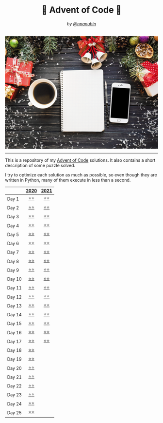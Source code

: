 <h1 align="center">🎄 Advent of Code 🎄</h1>
<h6 align="center">by <a href="https://github.com/npanuhin">@npanuhin</a></h6>

<img alt="" src="docs/AoC.gif" align="center">

---

This is a repository of my [Advent of Code](https://adventofcode.com "Visit adventofcode.com") solutions. It also contains a short description of some puzzle solved.

I try to optimize each solution as much as possible, so even though they are written in Python, many of them execute in less than a second.

<!-- Solved table start -->
|        |                      [2020](2020)                       |                      [2021](2021)                       |
|--------|:-------------------------------------------------------:|:-------------------------------------------------------:|
| Day 1  | [⭐⭐](2020/Day%2001)                                    | [⭐](2021/Day%2001/part1.py)[⭐](2021/Day%2001/part2.py) |
| Day 2  | [⭐⭐](2020/Day%2002)                                    | [⭐](2021/Day%2002/part1.py)[⭐](2021/Day%2002/part2.py) |
| Day 3  | [⭐⭐](2020/Day%2003)                                    | [⭐](2021/Day%2003/part1.py)[⭐](2021/Day%2003/part2.py) |
| Day 4  | [⭐⭐](2020/Day%2004)                                    | [⭐](2021/Day%2004/part1.py)[⭐](2021/Day%2004/part2.py) |
| Day 5  | [⭐⭐](2020/Day%2005)                                    | [⭐](2021/Day%2005/part1.py)[⭐](2021/Day%2005/part2.py) |
| Day 6  | [⭐⭐](2020/Day%2006)                                    | [⭐](2021/Day%2006/part1.py)[⭐](2021/Day%2006/part2.py) |
| Day 7  | [⭐⭐](2020/Day%2007)                                    | [⭐](2021/Day%2007/part1.py)[⭐](2021/Day%2007/part2.py) |
| Day 8  | [⭐⭐](2020/Day%2008)                                    | [⭐](2021/Day%2008/part1.py)[⭐](2021/Day%2008/part2.py) |
| Day 9  | [⭐⭐](2020/Day%2009)                                    | [⭐](2021/Day%2009/part1.py)[⭐](2021/Day%2009/part2.py) |
| Day 10 | [⭐⭐](2020/Day%2010)                                    | [⭐](2021/Day%2010/part1.py)[⭐](2021/Day%2010/part2.py) |
| Day 11 | [⭐⭐](2020/Day%2011)                                    | [⭐](2021/Day%2011/part1.py)[⭐](2021/Day%2011/part2.py) |
| Day 12 | [⭐⭐](2020/Day%2012)                                    | [⭐](2021/Day%2012/part1.py)[⭐](2021/Day%2012/part2.py) |
| Day 13 | [⭐](2020/Day%2013/part1.py)[⭐](2020/Day%2013/part2.py) | [⭐](2021/Day%2013/part1.py)[⭐](2021/Day%2013/part2.py) |
| Day 14 | [⭐⭐](2020/Day%2014)                                    | [⭐](2021/Day%2014/part1.py)[⭐](2021/Day%2014/part2.py) |
| Day 15 | [⭐⭐](2020/Day%2015)                                    | [⭐](2021/Day%2015/part1.py)[⭐](2021/Day%2015/part2.py) |
| Day 16 | [⭐](2020/Day%2016/part1.py)[⭐](2020/Day%2016/part2.py) | [⭐](2021/Day%2016/part1.py)[⭐](2021/Day%2016/part2.py) |
| Day 17 | [⭐](2020/Day%2017/part1.py)[⭐](2020/Day%2017/part2.py) | [⭐](2021/Day%2017/part1.py)[⭐](2021/Day%2017/part2.py) |
| Day 18 | [⭐](2020/Day%2018/part1.py)[⭐](2020/Day%2018/part2.py) |                                                         |
| Day 19 | [⭐](2020/Day%2019/part1.py)[⭐](2020/Day%2019/part2.py) |                                                         |
| Day 20 | [⭐](2020/Day%2020/part1.py)[⭐](2020/Day%2020/part2.py) |                                                         |
| Day 21 | [⭐](2020/Day%2021/part1.py)[⭐](2020/Day%2021/part2.py) |                                                         |
| Day 22 | [⭐](2020/Day%2022/part1.py)[⭐](2020/Day%2022/part2.py) |                                                         |
| Day 23 | [⭐](2020/Day%2023/part1.py)[⭐](2020/Day%2023/part2.py) |                                                         |
| Day 24 | [⭐](2020/Day%2024/part1.py)[⭐](2020/Day%2024/part2.py) |                                                         |
| Day 25 | [⭐⭐](2020/Day%2025/part1.py)                           |                                                         |
<!-- Solved table end -->
